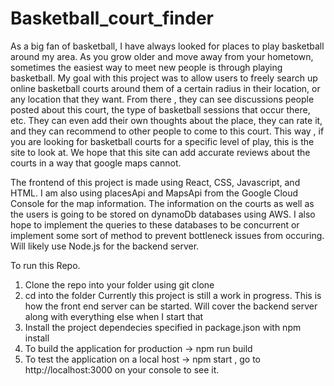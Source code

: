 # Basketball_court_finder

As a big fan of basketball, I have always looked for places to play basketball around my area. As you grow older and move away from your hometown, sometimes the easiest way to meet new people is through playing basketball. My goal with this project was to allow users to freely search up online basketball courts around them of a certain radius in their location, or any location that they want. From there , they can see discussions people posted about this court, the type of basketball sessions that occur there, etc. They can even add their own thoughts about the place, they can rate it, and they can recommend to other people to come to this court. This way , if you are looking for basketball courts for a specific level of play, this is the site to look at. We hope that this site can add accurate reviews about the courts in a way that google maps cannot.

The frontend of this project is made using React, CSS, Javascript, and HTML. I am also using placesApi and MapsApi from the Google Cloud Console for the map information. The information on the courts as well as the users is going to be stored on dynamoDb databases using AWS. I also hope to implement the queries to these databases to be concurrent or implement some sort of method to prevent bottleneck issues from occuring. Will likely use Node.js for the backend server.

To run this Repo.
1. Clone the repo into your folder using git clone
2. cd into the folder
Currently this project is still a work in progress. This is how the front end server can be started. Will cover the backend server along with everything else when I start that
4. Install the project dependecies specified in package.json with npm install
5. To build the application for production -> npm run build
6. To test the application on a local host -> npm start , go to http://localhost:3000 on your console to see it.

